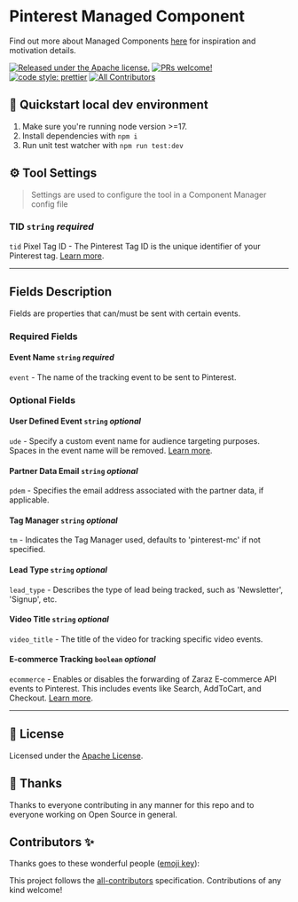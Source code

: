 # Pinterest Managed Component

Find out more about Managed Components [here](https://blog.cloudflare.com/zaraz-open-source-managed-components-and-webcm/) for inspiration and motivation details.

[![Released under the Apache license.](https://img.shields.io/badge/license-apache-blue.svg)](./LICENSE)
[![PRs welcome!](https://img.shields.io/badge/PRs-welcome-brightgreen.svg)](./CONTRIBUTING.md)
[![code style: prettier](https://img.shields.io/badge/code_style-prettier-ff69b4.svg?style=flat-square)](https://github.com/prettier/prettier)
[![All Contributors](https://img.shields.io/github/all-contributors/managed-components/snapchat?color=ee8449&style=flat-square)](#contributors)

## 🚀 Quickstart local dev environment

1. Make sure you're running node version >=17.
2. Install dependencies with `npm i`
3. Run unit test watcher with `npm run test:dev`

## ⚙️ Tool Settings

> Settings are used to configure the tool in a Component Manager config file

### TID `string` _required_

`tid` Pixel Tag ID - The Pinterest Tag ID is the unique identifier of your Pinterest tag. [Learn more](https://help.pinterest.com/en/business/article/track-conversions-with-pinterest-tag).

---

## Fields Description

Fields are properties that can/must be sent with certain events.

### Required Fields

#### Event Name `string` _required_

`event` - The name of the tracking event to be sent to Pinterest.

### Optional Fields

#### User Defined Event `string` _optional_

`ude` - Specify a custom event name for audience targeting purposes. Spaces in the event name will be removed. [Learn more](https://help.pinterest.com/en/business/article/add-event-codes).

#### Partner Data Email `string` _optional_

`pdem` - Specifies the email address associated with the partner data, if applicable.

#### Tag Manager `string` _optional_

`tm` - Indicates the Tag Manager used, defaults to 'pinterest-mc' if not specified.

#### Lead Type `string` _optional_

`lead_type` - Describes the type of lead being tracked, such as 'Newsletter', 'Signup', etc.

#### Video Title `string` _optional_

`video_title` - The title of the video for tracking specific video events.

#### E-commerce Tracking `boolean` _optional_

`ecommerce` - Enables or disables the forwarding of Zaraz E-commerce API events to Pinterest. This includes events like Search, AddToCart, and Checkout. [Learn more](https://help.pinterest.com/en-gb/business/article/add-event-codes).

---

## 📝 License

Licensed under the [Apache License](./LICENSE).

## 💜 Thanks

Thanks to everyone contributing in any manner for this repo and to everyone working on Open Source in general.

## Contributors ✨

Thanks goes to these wonderful people ([emoji key](https://allcontributors.org/docs/en/emoji-key)):

<!-- ALL-CONTRIBUTORS-LIST:START - Do not remove or modify this section -->
<!-- prettier-ignore-start -->
<!-- markdownlint-disable -->

<!-- markdownlint-restore -->
<!-- prettier-ignore-end -->

<!-- ALL-CONTRIBUTORS-LIST:END -->

This project follows the [all-contributors](https://github.com/all-contributors/all-contributors) specification. Contributions of any kind welcome!